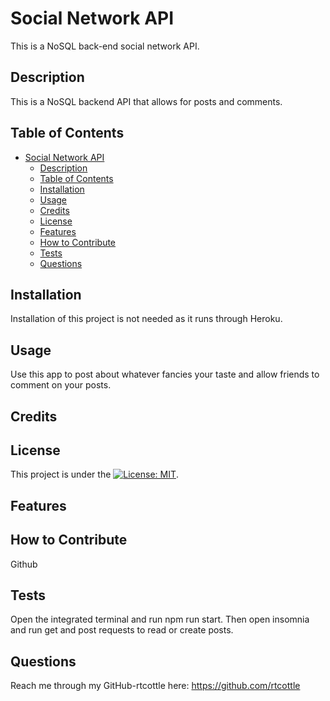 # Social Network API

This is a NoSQL back-end social network API.

## Description

This is a NoSQL backend API that allows for posts and comments.

## Table of Contents

- [Social Network API](#social-network-api)
  - [Description](#description)
  - [Table of Contents](#table-of-contents)
  - [Installation](#installation)
  - [Usage](#usage)
  - [Credits](#credits)
  - [License](#license)
  - [Features](#features)
  - [How to Contribute](#how-to-contribute)
  - [Tests](#tests)
  - [Questions](#questions)

## Installation

Installation of this project is not needed as it runs through Heroku.

## Usage

Use this app to post about whatever fancies your taste and allow friends to comment on your posts.

## Credits

## License

This project is under the [![License: MIT](https://img.shields.io/badge/License-MIT-yellow.svg)](https://opensource.org/licenses/MIT).

## Features

## How to Contribute

Github

## Tests

Open the integrated terminal and run npm run start. Then open insomnia and run get and post requests to read or create posts.

## Questions

Reach me through my GitHub-rtcottle here: https://github.com/rtcottle
